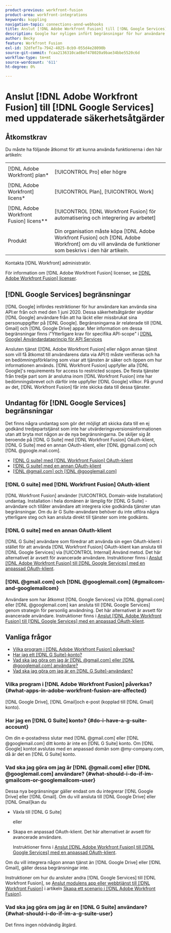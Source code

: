 ```yaml
---
product-previous: workfront-fusion
product-area: workfront-integrations
keywords: koppling
navigation-topic: connections-annd-webhooks
title: Anslut [!DNL Adobe Workfront Fusion] till [!DNL Google Services] med uppdaterade säkerhetsåtgärder
description: Google har nyligen infört begränsningar för hur användare kan använda sina API:er. I den här artikeln beskrivs hur du ansluter [!DNL Adobe Workfront Fusion] till Google, som ansvarar för dessa säkerhetsåtgärder.
author: Becky
feature: Workfront Fusion
exl-id: 32dfef7a-7942-4025-8cb9-055d4e28090b
source-git-commit: fcaa2136310cad8ef478020a9bae34bbe5520c6d
workflow-type: tm+mt
source-wordcount: '611'
ht-degree: 0%

---
```


# Anslut [!DNL Adobe Workfront Fusion] till [!DNL Google Services] med uppdaterade säkerhetsåtgärder

## Åtkomstkrav

Du måste ha följande åtkomst för att kunna använda funktionerna i den här artikeln:

<table style="table-layout:auto">
 <col> 
 <col> 
 <tbody> 
  <tr> 
   <td role="rowheader">[!DNL Adobe Workfront] plan*</td> 
   <td> <p>[!UICONTROL Pro] eller högre</p> </td> 
  </tr> 
  <tr data-mc-conditions=""> 
   <td role="rowheader">[!DNL Adobe Workfront] licens*</td> 
   <td> <p>[!UICONTROL Plan], [!UICONTROL Work]</p> </td> 
  </tr> 
  <tr> 
   <td role="rowheader">[!DNL Adobe Workfront Fusion] licens**</td> 
   <td> <p>[!UICONTROL [!DNL Workfront Fusion] för automatisering och integrering av arbetet] </p> </td> 
  </tr> 
  <tr> 
   <td role="rowheader">Produkt</td> 
   <td>Din organisation måste köpa [!DNL Adobe Workfront Fusion] och [!DNL Adobe Workfront] om du vill använda de funktioner som beskrivs i den här artikeln.</td> 
  </tr> 
 </tbody> 
</table>

Kontakta [!DNL Workfront] administratör.

För information om [!DNL Adobe Workfront Fusion] licenser, se [[!DNL Adobe Workfront Fusion] licenser](../../workfront-fusion/get-started/license-automation-vs-integration.md).

## [!DNL Google Services] begränsningar

[!DNL Google] infördes restriktioner för hur användare kan använda sina API:er från och med den 1 juni 2020. Dessa säkerhetsåtgärder skyddar [!DNL Google] användare från att ha läckt eller missbrukat sina personuppgifter på [!DNL Google]. Begränsningarna är relaterade till [!DNL Gmail] och [!DNL Google Drive] appar. Mer information om dessa begränsningar finns i&quot;Ytterligare krav för specifika API-scope&quot; i [[!DNL Google] Användardataprincip för API Services](https://developers.google.com/terms/api-services-user-data-policy#additional_requirements_for_specific_api_scopes)

Ansluten tjänst ([!DNL Adobe Workfront Fusion] eller någon annan tjänst som vill få åtkomst till användarens data via API:t) måste verifieras och ha en bedömningsförklaring som visar att tjänsten är säker och öppen om hur informationen används. [!DNL Workfront Fusion] uppfyller alla [!DNL Google]&#39;s requirements for access to restricted scopes. De flesta tjänster från tredje part som är anslutna inom [!DNL Workfront Fusion] inte har bedömningsbrevet och därför inte uppfyller [!DNL Google] villkor. På grund av det, [!DNL Workfront Fusion] får inte skicka data till dessa tjänster.

## Undantag för [!DNL Google Services] begränsningar

Det finns några undantag som gör det möjligt att skicka data till en ej godkänd tredjepartstjänst som inte har utvärderingsversionsinformationen utan att bryta mot någon av de nya begränsningarna. De skiljer sig åt beroende på [!DNL G Suite] med [!DNL Workfront Fusion] OAuth-klient, [!DNL G Suite] med en annan OAuth-klient, eller [!DNL @gmail.com] och [!DNL @google.mail.com].

* [[!DNL G suite] med [!DNL Workfront Fusion] OAuth-klient](#g-suite-with-workfront-fusion-oauth-client)
* [[!DNL G suite] med en annan OAuth-klient](#g-suite-with-another-oauth-client)
* [[!DNL @gmail.com] och [!DNL @googlemail.com]](#gmailcom-and-googlemailcom)

### [!DNL G suite] med [!DNL Workfront Fusion] OAuth-klient

[!DNL Workfront Fusion] använder [!UICONTROL Domain-wide Installation] undantag. Installation i hela domänen är lämplig för [!DNL G Suite] -användare och tillåter användare att integrera icke godkända tjänster utan begränsningar. Om du är G Suite-användare behöver du inte utföra några ytterligare steg och kan ansluta direkt till tjänster som inte godkänts.

### [!DNL G suite] med en annan OAuth-klient

[!DNL G Suite] användare som föredrar att använda sin egen OAuth-klient i stället för att använda [!DNL Workfront Fusion] OAuth-klient kan ansluta till [!DNL Google Services] via [!UICONTROL Internal] Använd metod. Det här alternativet är avsett för avancerade användare. Instruktioner finns i [Anslut [!DNL Adobe Workfront Fusion] till [!DNL Google Services] med en anpassad OAuth-klient](../../workfront-fusion/connections/connect-fusion-to-google-using-oauth.md).

### [!DNL @gmail.com] och [!DNL @googlemail.com] {#gmailcom-and-googlemailcom}

Användare som har åtkomst [!DNL Google Services] via [!DNL @gmail.com] eller [!DNL @googlemail.com] kan ansluta till [!DNL Google Services] genom strategin för personlig användning. Det här alternativet är avsett för avancerade användare. Instruktioner finns i [Anslut [!DNL Adobe Workfront Fusion] till [!DNL Google Services] med en anpassad OAuth-klient](../../workfront-fusion/connections/connect-fusion-to-google-using-oauth.md).

## Vanliga frågor

* [Vilka program i [!DNL Adobe Workfront Fusion] påverkas?](#what-apps-in-adobe-workfront-fusion-are-affected)
* [Har jag ett [!DNL G Suite]-konto?](#do-i-have-a-g-suite-account)
* [Vad ska jag göra om jag är [!DNL @gmail.com] eller [!DNL @googlemail.com] användare?](#what-should-i-do-if-im-gmailcom-or-googlemailcom-user)
* [Vad ska jag göra om jag är en [!DNL G Suite]-användare?](#what-should-i-do-if-im-a-g-suite-user)

### Vilka program i [!DNL Adobe Workfront Fusion] påverkas? {#what-apps-in-adobe-workfront-fusion-are-affected}

[!DNL Google Drive], [!DNL Gmail]och e-post (kopplad till [!DNL Gmail] konto).

### Har jag en [!DNL G Suite] konto? {#do-i-have-a-g-suite-account}

Om din e-postadress slutar med [!DNL @gmail.com] eller [!DNL @googlemail.com] ditt konto är inte en [!DNL G Suite] konto. Om [!DNL Google] kontot avslutas med en anpassad domän som @my-company.com, då är det en [!DNL G Suite] konto.

### Vad ska jag göra om jag är [!DNL @gmail.com] eller [!DNL @googlemail.com] användare? {#what-should-i-do-if-im-gmailcom-or-googlemailcom-user}

Dessa nya begränsningar gäller endast om du integrerar [!DNL Google Drive] eller [!DNL Gmail]. Om du vill ansluta till [!DNL Google Drive] eller [!DNL Gmail]kan du

* Växla till [!DNL G Suite]

   eller

* Skapa en anpassad OAuth-klient. Det här alternativet är avsett för avancerade användare.

   Instruktioner finns i [Anslut [!DNL Adobe Workfront Fusion] till [!DNL Google Services] med en anpassad OAuth-klient](../../workfront-fusion/connections/connect-fusion-to-google-using-oauth.md).

Om du vill integrera någon annan tjänst än [!DNL Google Drive] eller [!DNL Gmail], gäller dessa begränsningar inte.

Instruktioner om hur du ansluter andra [!DNL Google Services] till [!DNL Workfront Fusion], se [Anslut modulens app eller webbtjänst till [!DNL Workfront Fusion]](../../workfront-fusion/scenarios/create-a-scenario.md#connect) i artikeln [Skapa ett scenario i [!DNL Adobe Workfront Fusion]](../../workfront-fusion/scenarios/create-a-scenario.md).

### Vad ska jag göra om jag är en [!DNL G Suite] användare? {#what-should-i-do-if-im-a-g-suite-user}

Det finns ingen nödvändig åtgärd.
